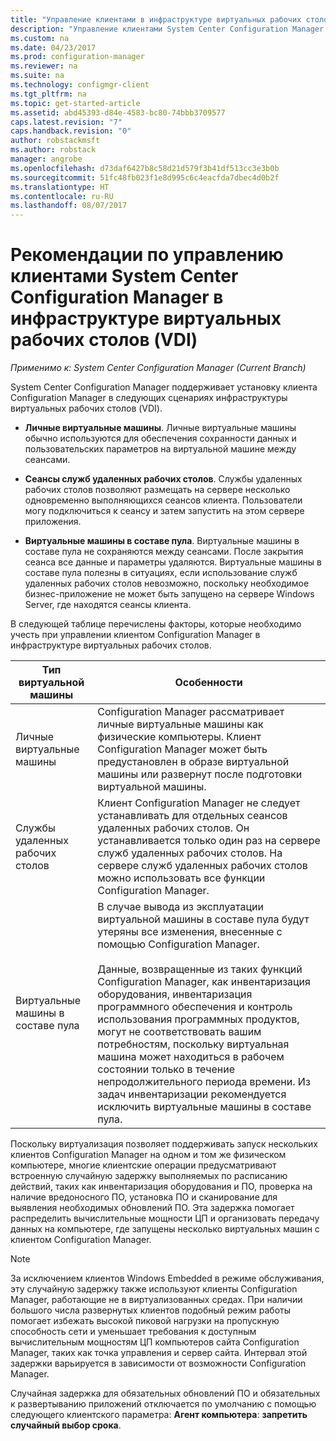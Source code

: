 ```yaml
---
title: "Управление клиентами в инфраструктуре виртуальных рабочих столов (VDI) | Документы Майкрософт "
description: "Управление клиентами System Center Configuration Manager в инфраструктуре виртуальных рабочих столов (VDI)."
ms.custom: na
ms.date: 04/23/2017
ms.prod: configuration-manager
ms.reviewer: na
ms.suite: na
ms.technology: configmgr-client
ms.tgt_pltfrm: na
ms.topic: get-started-article
ms.assetid: abd45393-d84e-4583-bc80-74bbb3709577
caps.latest.revision: "7"
caps.handback.revision: "0"
author: robstackmsft
ms.author: robstack
manager: angrobe
ms.openlocfilehash: d73daf6427b8c58d21d579f3b41df513cc3e3b0b
ms.sourcegitcommit: 51fc48fb023f1e8d995c6c4eacfda7dbec4d0b2f
ms.translationtype: HT
ms.contentlocale: ru-RU
ms.lasthandoff: 08/07/2017
---
```

# <a name="considerations-for-managing-system-center-configuration-manager-clients--in-a-virtual-desktop-infrastructure-vdi"></a>Рекомендации по управлению клиентами System Center Configuration Manager в инфраструктуре виртуальных рабочих столов (VDI)

*Применимо к: System Center Configuration Manager (Current Branch)*

System Center Configuration Manager поддерживает установку клиента Configuration Manager в следующих сценариях инфраструктуры виртуальных рабочих столов (VDI).  

-   **Личные виртуальные машины**. Личные виртуальные машины обычно используются для обеспечения сохранности данных и пользовательских параметров на виртуальной машине между сеансами.  

-   **Сеансы служб удаленных рабочих столов**. Службы удаленных рабочих столов позволяют размещать на сервере несколько одновременно выполняющихся сеансов клиента. Пользователи могу подключиться к сеансу и затем запустить на этом сервере приложения.  

-   **Виртуальные машины в составе пула**. Виртуальные машины в составе пула не сохраняются между сеансами. После закрытия сеанса все данные и параметры удаляются. Виртуальные машины в составе пула полезны в ситуациях, если использование служб удаленных рабочих столов невозможно, поскольку необходимое бизнес-приложение не может быть запущено на сервере Windows Server, где находятся сеансы клиента.  

 В следующей таблице перечислены факторы, которые необходимо учесть при управлении клиентом Configuration Manager в инфраструктуре виртуальных рабочих столов.  

|Тип виртуальной машины|Особенности|  
|--------------------------|--------------------|  
|Личные виртуальные машины|Configuration Manager рассматривает личные виртуальные машины как физические компьютеры. Клиент Configuration Manager может быть предустановлен в образе виртуальной машины или развернут после подготовки виртуальной машины.|  
|Службы удаленных рабочих столов|Клиент Configuration Manager не следует устанавливать для отдельных сеансов удаленных рабочих столов. Он устанавливается только один раз на сервере служб удаленных рабочих столов. На сервере служб удаленных рабочих столов можно использовать все функции Configuration Manager.|  
|Виртуальные машины в составе пула|В случае вывода из эксплуатации виртуальной машины в составе пула будут утеряны все изменения, внесенные с помощью Configuration Manager.<br /><br /> Данные, возвращенные из таких функций Configuration Manager, как инвентаризация оборудования, инвентаризация программного обеспечения и контроль использования программных продуктов, могут не соответствовать вашим потребностям, поскольку виртуальная машина может находиться в рабочем состоянии только в течение непродолжительного периода времени. Из задач инвентаризации рекомендуется исключить виртуальные машины в составе пула.|  

 Поскольку виртуализация позволяет поддерживать запуск нескольких клиентов Configuration Manager на одном и том же физическом компьютере, многие клиентские операции предусматривают встроенную случайную задержку выполняемых по расписанию действий, таких как инвентаризация оборудования и ПО, проверка на наличие вредоносного ПО, установка ПО и сканирование для выявления необходимых обновлений ПО. Эта задержка помогает распределить вычислительные мощности ЦП и организовать передачу данных на компьютере, где запущены несколько виртуальных машин с клиентом Configuration Manager.  

> [!NOTE]  
>  За исключением клиентов Windows Embedded в режиме обслуживания, эту случайную задержку также используют клиенты Configuration Manager, работающие не в виртуализованных средах. При наличии большого числа развернутых клиентов подобный режим работы помогает избежать высокой пиковой нагрузки на пропускную способность сети и уменьшает требования к доступным вычислительным мощностям ЦП компьютеров сайта Configuration Manager, таких как точка управления и сервер сайта. Интервал этой задержки варьируется в зависимости от возможности Configuration Manager.  
>   
>  Случайная задержка для обязательных обновлений ПО и обязательных к развертыванию приложений отключается по умолчанию с помощью следующего клиентского параметра: **Агент компьютера**: **запретить случайный выбор срока**.
